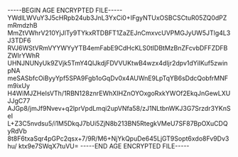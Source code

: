 -----BEGIN AGE ENCRYPTED FILE-----
YWdlLWVuY3J5cHRpb24ub3JnL3YxCi0+IFgyNTUxOSBCSCtuR05ZQ0dPZmRmdzhB
MmZtVWhrV210YjJlTy9TYkxRTDBFT1ZaZEJnCmxvcUVPMGJyUW5JTlg4L3J3TDF6
RVJ6WStVRmVYYWYyYTB4emFabE9CdHcKLS0tIDBtMzBnZFcvbDFFZDFBZWIrYWhR
UHNJNUNyUk9ZVjk5TmY4QlJkdjFDVVUKtwB4wzx4dIjr2dpv1dYiIKuf5zwinpNA
meSASbfcOiByyYpf5SPA9Fgb1oGqDv0x4AUWnE9LpTqYB6sDdcQobfrMNFm9ixUy
H4WiMJZHeIsVTh/1RBN128znrEWhXIHZnOYOxgoRxkYWOf2EkqJnGewLXUJJgC77
AJGp8/jmJf9Nvev+q2lprVpdLmqi2upVNfa58/zJ1NLtbnWKJ3G7Srzdr3YKnSeI
L+Z3C5nvdsu5/i1M5DkqJ7bUi5ZjN8b213BN5RtegkVMeU7SF87BpOXuCDQyRdVb
8t8F6txaSqr4pGPc2qsx+7/9R/M6+NjYkQpuDe645LjGT9Sopt6xdo8Fv9Dv3hu/
ktx9e7SWqX7tuVU=
-----END AGE ENCRYPTED FILE-----
